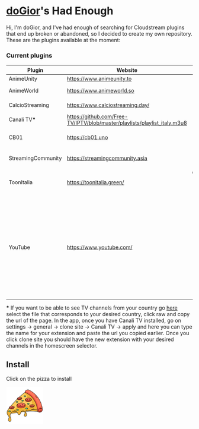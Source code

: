 # [doGior](https://github.com/doGior)'s Had Enough

Hi, I'm doGior, and I've had enough of searching for Cloudstream plugins that end up broken or
abandoned, so I decided to create my own repository. These are the plugins available at the moment:

### Current plugins

| **Plugin**                  | **Website**                                                               |        **Content**        | **Language** | **Working** | **Notes**                                                                                                                                                                                             |
|-----------------------------|---------------------------------------------------------------------------|:-------------------------:|:------------:|:-----------:|-------------------------------------------------------------------------------------------------------------------------------------------------------------------------------------------------------|  
| AnimeUnity                  | https://www.animeunity.to                                                 |           Anime           |     🇮🇹     |      ✅      |                                                                                                                                                                                                       |
| AnimeWorld                  | https://www.animeworld.so                                                 |           Anime           |     🇮🇹     |      ✅      | Forked from [ItalianProvider](https://github.com/Gian-Fr/ItalianProvider)                                                                                                                             |
| CalcioStreaming             | https://www.calciostreaming.day/                                          |        Live Sports        |     🇮🇹     |      ✅      | Forked from [ItalianProvider](https://github.com/Gian-Fr/ItalianProvider)                                                                                                                             |
| Canali TV<strong>*</strong> | https://github.com/Free-TV/IPTV/blob/master/playlists/playlist_italy.m3u8 |          Live TV          |     🇮🇹     |      ✅      | Forked from [ItalianProvider](https://github.com/Gian-Fr/ItalianProvider)                                                                                                                             |
| CB01                        | https://cb01.uno                                                          |     Movies, TV Shows      |     🇮🇹     |      ✅      |                                                                                                                                                                                                       |
| StreamingCommunity          | https://streamingcommunity.asia                                           |     Movies, TV Shows      |     🇮🇹     |      ✅      |                                                                                                                                                                                                       |
| ToonItalia                  | https://toonitalia.green/                                                 | Cartoons, Anime, TV Shows |     🇮🇹     |      ❌      |                                                                                                                                                                                                       |
| YouTube                     | https://www.youtube.com/                                                  |           Other           |     🇺🇳     |      ✅      | You can paste the url of a channel or a playlists in the plugin settings to have it as a homepage section. If you want it as a "tv show" enable the relative plugin in the search and search its name |

<strong>*</strong> If you want to be able to see TV channels from your country
go [here](https://github.com/Free-TV/IPTV/blob/master/playlists/) select the file that corresponds
to your desired country, click raw and copy the url of the page. In the app, once you have Canali TV
installed,
go on settings -> general -> clone site -> Canali TV -> apply and here you can type the name for
your extension and paste the url you copied earlier. Once you click clone site you should have the
new extension with your desired channels in the homescreen selector.

## Install

Click on the pizza to install

[<img alt="alt_text" width="100px" src="pizza.png"/>](https://self-similarity.github.io/http-protocol-redirector?r=cloudstreamrepo://raw.githubusercontent.com/doGior/doGiorsHadEnough/builds/repo.json)